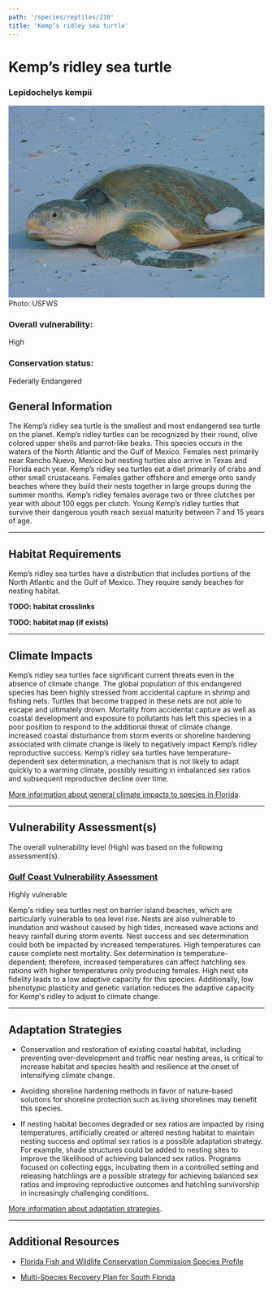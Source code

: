 ```yaml
---
path: '/species/reptiles/210'
title: 'Kemp’s ridley sea turtle'
---
```


# Kemp’s ridley sea turtle

### Lepidochelys kempii

<div id="TopSection">

<div class="header-photo"><img src="210.jpg" alt="Photo for Kemp’s ridley sea turtle"/>
<figcaption>Photo: USFWS</figcaption></div>

<div>

### Overall vulnerability:

<div class="vulnerability vulnerability-high">High</div>

### Conservation status:

Federally Endangered

</div>
</div>

## General Information

The Kemp’s ridley sea turtle is the smallest and most endangered sea turtle on the planet. Kemp’s ridley turtles can be recognized by their round, olive colored upper shells and parrot-like beaks.  This species occurs in the waters of the North Atlantic and the Gulf of Mexico.  Females nest primarily near Rancho Nuevo, Mexico but nesting turtles also arrive in Texas and Florida each year.   Kemp’s ridley sea turtles eat a diet primarily of crabs and other small crustaceans.  Females gather offshore and emerge onto sandy beaches where they build their nests together in large groups during the summer months.  Kemp’s ridley females average two or three clutches per year with about 100 eggs per clutch.  Young Kemp’s ridley turtles that survive their dangerous youth reach sexual maturity between 7 and 15 years of age.

<hr />

## Habitat Requirements



Kemp’s ridley sea turtles have a distribution that includes portions of the North Atlantic and the Gulf of Mexico. They require sandy beaches for nesting habitat.

**TODO: habitat crosslinks**

**TODO: habitat map (if exists)**

<hr />

## Climate Impacts

Kemp’s ridley sea turtles face significant current threats even in the absence of climate change.  The global population of this endangered species has been highly stressed from accidental capture in shrimp and fishing nets.  Turtles that become trapped in these nets are not able to escape and ultimately drown.  Mortality from accidental capture as well as coastal development and exposure to pollutants has left this species in a poor position to respond to the additional threat of climate change.  Increased coastal disturbance from storm events or shoreline hardening associated with climate change is likely to negatively impact Kemp’s ridley reproductive success.  Kemp’s ridley sea turtles have temperature-dependent sex determination, a mechanism that is not likely to adapt quickly to a warming climate, possibly resulting in imbalanced sex ratios and subsequent reproductive decline over time.

[More information about general climate impacts to species in Florida](/impacts/species).



<hr />

## Vulnerability Assessment(s)

The overall vulnerability level (High) was based on the following assessment(s).
#### 
<div class="vulnerability-header">
<h3><a href="/impacts/vulnerability/gcva">Gulf Coast Vulnerability Assessment</a></h3>
<div class="vulnerability vulnerability-high">Highly vulnerable</div>
</div> 

Kemp's ridley sea turtles nest on barrier island beaches, which are particularly vulnerable to sea level rise.  Nests are also vulnerable to inundation and washout caused by high tides, increased wave actions and heavy rainfall during storm events.  Nest success and sex determination could both be impacted by increased temperatures.  High temperatures can cause complete nest mortality.  Sex determination is temperature-dependent; therefore, increased temperatures can affect hatchling sex rations with higher temperatures only producing females.  High nest site fidelity leads to a low adaptive capacity for this species.  Additionally, low phenotypic plasticity and genetic variation reduces the adaptive capacity for Kemp's ridley to adjust to climate change.


<hr />

## Adaptation Strategies

- Conservation and restoration of existing coastal habitat, including preventing over-development and traffic near nesting areas, is critical to increase habitat and species health and resilience at the onset of intensifying climate change.

- Avoiding shoreline hardening methods in favor of nature-based solutions for shoreline protection such as living shorelines may benefit this species.

- If nesting habitat becomes degraded or sex ratios are impacted by rising temperatures, artificially created or altered nesting habitat to maintain nesting success and optimal sex ratios is a possible adaptation strategy.  For example, shade structures could be added to nesting sites to improve the likelihood of achieving balanced sex ratios.  Programs focused on collecting eggs, incubating them in a controlled setting and releasing hatchlings are a possible strategy for achieving balanced sex ratios and improving reproductive outcomes and hatchling survivorship in increasingly challenging conditions.

[More information about adaptation strategies](/strategies).

<hr />


## Additional Resources

- [Florida Fish and Wildlife Conservation Commission Species Profile](https://myfwc.com/wildlifehabitats/profiles/reptiles/sea-turtles/kemps-ridley/)

- [Multi-Species Recovery Plan for South Florida](https://ecos.fws.gov/docs/recovery_plan/sfl_msrp/SFL_MSRP_Species.pdf)
